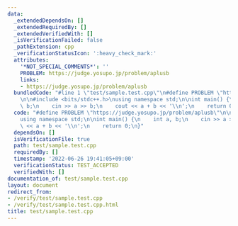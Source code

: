 ```yaml
---
data:
  _extendedDependsOn: []
  _extendedRequiredBy: []
  _extendedVerifiedWith: []
  _isVerificationFailed: false
  _pathExtension: cpp
  _verificationStatusIcon: ':heavy_check_mark:'
  attributes:
    '*NOT_SPECIAL_COMMENTS*': ''
    PROBLEM: https://judge.yosupo.jp/problem/aplusb
    links:
    - https://judge.yosupo.jp/problem/aplusb
  bundledCode: "#line 1 \"test/sample.test.cpp\"\n#define PROBLEM \"https://judge.yosupo.jp/problem/aplusb\"\
    \n\n#include <bits/stdc++.h>\nusing namespace std;\n\nint main() {\n    int a,\
    \ b;\n    cin >> a >> b;\n    cout << a + b << '\\n';\n    return 0;\n}\n"
  code: "#define PROBLEM \"https://judge.yosupo.jp/problem/aplusb\"\n\n#include <bits/stdc++.h>\n\
    using namespace std;\n\nint main() {\n    int a, b;\n    cin >> a >> b;\n    cout\
    \ << a + b << '\\n';\n    return 0;\n}"
  dependsOn: []
  isVerificationFile: true
  path: test/sample.test.cpp
  requiredBy: []
  timestamp: '2022-06-26 19:41:05+09:00'
  verificationStatus: TEST_ACCEPTED
  verifiedWith: []
documentation_of: test/sample.test.cpp
layout: document
redirect_from:
- /verify/test/sample.test.cpp
- /verify/test/sample.test.cpp.html
title: test/sample.test.cpp
---
```

